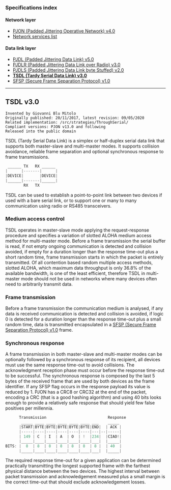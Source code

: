 ### Specifications index

#### Network layer
- [PJON (Padded Jittering Operative Network) v4.0](/specification/PJON-protocol-specification-v4.0.md)
- [Network services list](/specification/PJON-network-services-list.md)
#### Data link layer
- [PJDL (Padded Jittering Data Link) v5.0](/src/strategies/SoftwareBitBang/specification/PJDL-specification-v5.0.md)
- [PJDLR (Padded Jittering Data Link over Radio) v3.0](/src/strategies/OverSampling/specification/PJDLR-specification-v3.0.md)
- [PJDLS (Padded Jittering Data Link byte Stuffed) v2.0](/src/strategies/AnalogSampling/specification/PJDLS-specification-v2.0.md)
- **[TSDL (Tardy Serial Data Link) v3.0](/src/strategies/ThroughSerial/specification/TSDL-specification-v3.0.md)**
- [SFSP (Secure Frame Separation Protocol) v1.0](/specification/SFSP-frame-separation-specification-v1.0.md)

---

## TSDL v3.0
```
Invented by Giovanni Blu Mitolo
Originally published: 20/11/2017, latest revision: 09/05/2020
Related implementation: /src/strategies/ThroughSerial/
Compliant versions: PJON v13.0 and following
Released into the public domain
```
TSDL (Tardy Serial Data Link) is a simplex or half-duplex serial data link that supports both master-slave and multi-master modes. It supports collision avoidance, reliable frame separation and optional synchronous response to frame transmissions.
```cpp  
 ______ TX   RX ______
|      |-------|      |
|DEVICE|       |DEVICE|
|______|-------|______|
        RX   TX
```
TSDL can be used to establish a point-to-point link between two devices if used with a bare serial link, or to support one or many to many communication using radio or RS485 transceivers.  

### Medium access control
TSDL operates in master-slave mode applying the request-response procedure and specifies a variation of slotted ALOHA medium access method for multi-master mode. Before a frame transmission the serial buffer is read, if not empty ongoing communication is detected and collision avoided, if empty for a duration longer than the response time-out plus a short random time, frame transmission starts in which the packet is entirely transmitted. Of all contention based random multiple access methods, slotted ALOHA, which maximum data throughput is only 36.8% of the available bandwidth, is one of the least efficient, therefore TSDL in multi-master mode should not be used in networks where many devices often need to arbitrarily transmit data.

### Frame transmission
Before a frame transmission the communication medium is analysed, if any data is received communication is detected and collision is avoided, if logic 0 is detected for a duration longer than the response time-out plus a small random time, data is transmitted encapsulated in a [SFSP (Secure Frame Separation Protocol) v1.0](/specification/SFSP-frame-separation-specification-v1.0.md) frame.

### Synchronous response
A frame transmission in both master-slave and multi-master modes can be optionally followed by a synchronous response of its recipient, all devices must use the same response time-out to avoid collisions. The acknowledgment reception phase must occur before the response time-out to be successful. The synchronous response is composed by the last 5 bytes of the received frame that are used by both devices as the frame identifier. If any SFSP flag occurs in the response payload its value is reduced by 1. PJON has a CRC8 or CRC32 at the end of the packet, encoding a CRC (that is a good hashing algorithm) and using 40 bits looks enough to provide a relatively safe response that should yield few false positives per millennia.
```cpp  
      Transmission                           Response
       _____ ____ ____ ____ ____ ____ ___    _____
      |START|BYTE|BYTE|BYTE|BYTE|BYTE|END|  | ACK |
      |-----|----|----|----|----|----|---|--|-----|
      | 149 | C  | I  | A  | O  | !  |234|  |CIAO!|
      |_____|____|____|____|____|____|___|  |_____|
BITS: |  8  | 8  | 8  | 8  | 8  | 8  | 8 |  | 40  |
      |_____|____|____|____|____|____|___|  |_____|
```
The required response time-out for a given application can be determined practically transmitting the longest supported frame with the farthest physical distance between the two devices. The highest interval between packet transmission and acknowledgement measured plus a small margin is the correct time-out that should exclude acknowledgement losses.
